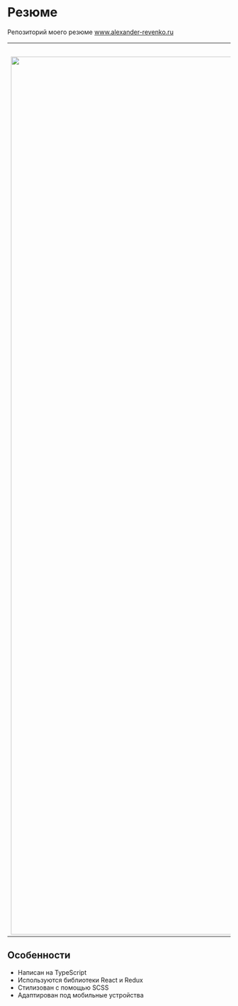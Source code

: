 # Резюме

Репозиторий моего резюме www.alexander-revenko.ru

<table>
  <tr>
    <th>Компьютер</th>
    <th>Телефон</th>
  </tr>
  <tr>
    <td>
        <img src="https://github.com/al-revenko/resume/assets/73707133/138e27aa-4864-4095-809c-4e31bcb06c11" width="1980" />
    </td>
    <td>
        <img src="https://github.com/al-revenko/resume/assets/73707133/f80ddf4a-c975-4e3f-aa94-541799c5fd07" width="500" />
    </td>
  </tr>
</table>

## Особенности
<ul>
  <li>Написан на TypeScript</li>
  <li>Используются библиотеки React и Redux</li>
  <li>Стилизован с помощью SCSS</li>
  <li>Адаптирован под мобильные устройства</li>
</ul>
